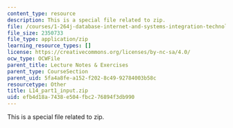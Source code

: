 ```yaml
---
content_type: resource
description: This is a special file related to zip.
file: /courses/1-264j-database-internet-and-systems-integration-technologies-fall-2013/efb4d18a7438e504fbc276894f3db990_L14_part1_input.zip
file_size: 2350733
file_type: application/zip
learning_resource_types: []
license: https://creativecommons.org/licenses/by-nc-sa/4.0/
ocw_type: OCWFile
parent_title: Lecture Notes & Exercises
parent_type: CourseSection
parent_uid: 5fa4a8fe-a152-f202-8c49-92784003b58c
resourcetype: Other
title: L14_part1_input.zip
uid: efb4d18a-7438-e504-fbc2-76894f3db990
---
```

This is a special file related to zip.